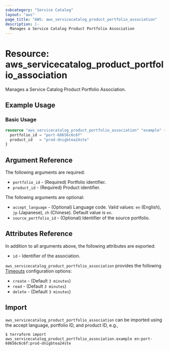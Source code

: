 ```yaml
---
subcategory: "Service Catalog"
layout: "aws"
page_title: "AWS: aws_servicecatalog_product_portfolio_association"
description: |-
  Manages a Service Catalog Product Portfolio Association
---
```


# Resource: aws_servicecatalog_product_portfolio_association

Manages a Service Catalog Product Portfolio Association.

## Example Usage

### Basic Usage

```terraform
resource "aws_servicecatalog_product_portfolio_association" "example" {
  portfolio_id = "port-68656c6c6f"
  product_id   = "prod-dnigbtea24ste"
}
```

## Argument Reference

The following arguments are required:

* `portfolio_id` - (Required) Portfolio identifier.
* `product_id` - (Required) Product identifier.

The following arguments are optional:

* `accept_language` - (Optional) Language code. Valid values: `en` (English), `jp` (Japanese), `zh` (Chinese). Default value is `en`.
* `source_portfolio_id` - (Optional) Identifier of the source portfolio.

## Attributes Reference

In addition to all arguments above, the following attributes are exported:

* `id` - Identifier of the association.

`aws_servicecatalog_product_portfolio_association` provides the following
[Timeouts](https://www.terraform.io/docs/configuration/blocks/resources/syntax.html#operation-timeouts) configuration options:

- `create` - (Default `3 minutes`)
- `read` - (Default `3 minutes`)
- `delete` - (Default `3 minutes`)

## Import

`aws_servicecatalog_product_portfolio_association` can be imported using the accept language, portfolio ID, and product ID, e.g.,

```
$ terraform import aws_servicecatalog_product_portfolio_association.example en:port-68656c6c6f:prod-dnigbtea24ste
```
